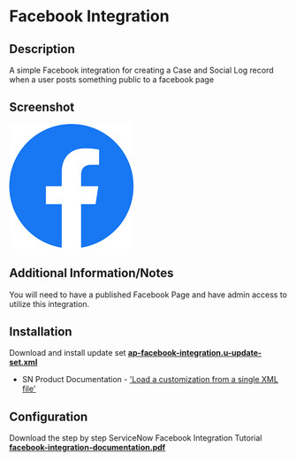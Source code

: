 # Facebook Integration

## Description

A simple Facebook integration for creating a Case and Social Log record when a user posts something public to a facebook page

## Screenshot

![Facebook Integration](https://raw.githubusercontent.com/platform-experience/api-integration-library/master/src/ap-facebook-integration/images/ap-facebook-integration.png)

## Additional Information/Notes

You will need to have a published Facebook Page and have admin access to utilize this integration. 

## Installation

Download and install update set **[ap-facebook-integration.u-update-set.xml](https://github.com/platform-experience/api-integration-library/blob/master/src/ap-facebook-integration/ap-facebook-integration.u-update-set.xml)**

* SN Product Documentation - ['Load a customization from a single XML file'](https://docs.servicenow.com/bundle/kingston-application-development/page/build/system-update-sets/task/t_SaveAnUpdateSetAsAnXMLFile.html)

## Configuration 

Download the step by step ServiceNow Facebook Integration Tutorial **[facebook-integration-documentation.pdf](https://raw.githubusercontent.com/platform-experience/api-integration-library/master/src/ap-facebook-integration/docs/facebook-integration-documentation.pdf)**
